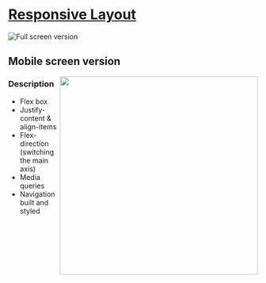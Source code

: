 # [Responsive Layout](https://frontendella.github.io/Responsive-Layout/)
![Full screen version](https://user-images.githubusercontent.com/82247833/198908766-ad172dc2-2c4a-4b0b-9321-abed50b445d8.jpeg)

## Mobile screen version

<img align="right" src="https://user-images.githubusercontent.com/82247833/198908974-a43e7bab-d056-4265-b750-e60aa3c0fcee.jpeg" width="400">

### Description

* Flex box 
* Justify-content & align-items
* Flex-direction (switching the main axis) 
* Media queries
* Navigation built and styled
